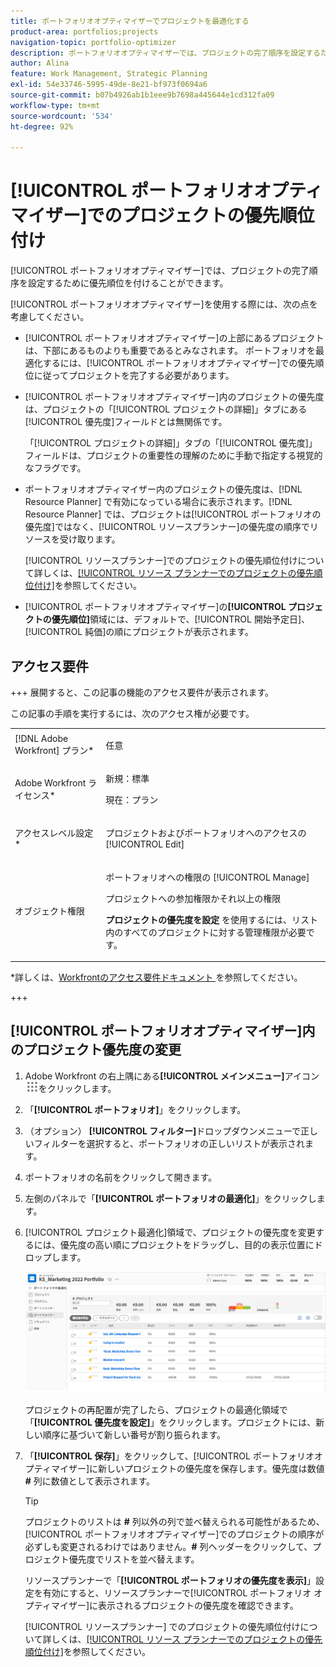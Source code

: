```yaml
---
title: ポートフォリオオプティマイザーでプロジェクトを最適化する
product-area: portfolios;projects
navigation-topic: portfolio-optimizer
description: ポートフォリオオプティマイザーでは、プロジェクトの完了順序を設定するために優先順位を付けることができます。
author: Alina
feature: Work Management, Strategic Planning
exl-id: 54e33746-5995-49de-8e21-bf973f0694a6
source-git-commit: b07b4926ab1b1eee9b7698a445644e1cd312fa09
workflow-type: tm+mt
source-wordcount: '534'
ht-degree: 92%

---
```


# [!UICONTROL ポートフォリオオプティマイザー]でのプロジェクトの優先順位付け

[!UICONTROL ポートフォリオオプティマイザー]では、プロジェクトの完了順序を設定するために優先順位を付けることができます。

[!UICONTROL ポートフォリオオプティマイザー]を使用する際には、次の点を考慮してください。

* [!UICONTROL ポートフォリオオプティマイザー]の上部にあるプロジェクトは、下部にあるものよりも重要であるとみなされます。 ポートフォリオを最適化するには、[!UICONTROL ポートフォリオオプティマイザー]での優先順位に従ってプロジェクトを完了する必要があります。
* [!UICONTROL ポートフォリオオプティマイザー]内のプロジェクトの優先度は、プロジェクトの「[!UICONTROL プロジェクトの詳細]」タブにある[!UICONTROL 優先度]フィールドとは無関係です。

  「[!UICONTROL プロジェクトの詳細]」タブの「[!UICONTROL 優先度]」フィールドは、プロジェクトの重要性の理解のために手動で指定する視覚的なフラグです。

* ポートフォリオオプティマイザー内のプロジェクトの優先度は、[!DNL Resource Planner] で有効になっている場合に表示されます。[!DNL Resource Planner] では、プロジェクトは[!UICONTROL ポートフォリオの優先度]ではなく、[!UICONTROL リソースプランナー]の優先度の順序でリソースを受け取ります。

  [!UICONTROL リソースプランナー]でのプロジェクトの優先順位付けについて詳しくは、[[!UICONTROL リソース プランナーでのプロジェクトの優先順位付け]](../../../resource-mgmt/resource-planning/prioritize-projects-resource-planner.md)を参照してください。

* [!UICONTROL ポートフォリオオプティマイザー]の&#x200B;**[!UICONTROL プロジェクトの優先順位]**&#x200B;領域には、デフォルトで、[!UICONTROL 開始予定日]、[!UICONTROL 純価]の順にプロジェクトが表示されます。

## アクセス要件

+++ 展開すると、この記事の機能のアクセス要件が表示されます。

この記事の手順を実行するには、次のアクセス権が必要です。

<table style="table-layout:auto"> 
 <col> 
 <col> 
 <tbody> 
  <tr> 
   <td role="rowheader">[!DNL Adobe Workfront] プラン*</td> 
   <td> <p>任意 </p> </td> 
  </tr> 
  <tr> 
   <td role="rowheader">Adobe Workfront ライセンス*</td> 
   <td> <p>新規：標準</p>
   <p>現在：プラン</p> </td> 
  </tr> 
  <tr> 
   <td role="rowheader">アクセスレベル設定*</td> 
   <td> <p>プロジェクトおよびポートフォリオへのアクセスの [!UICONTROL Edit]</p></td> 
  </tr> 
  <tr> 
   <td role="rowheader">オブジェクト権限</td> 
   <td> <p>ポートフォリオへの権限の [!UICONTROL Manage]</p> <p>プロジェクトへの参加権限かそれ以上の権限</p> 
   <p><b> プロジェクトの優先度を設定 </b> を使用するには、リスト内のすべてのプロジェクトに対する管理権限が必要です。</p>
    </td> 
  </tr> 
 </tbody> 
</table>

*詳しくは、[Workfrontのアクセス要件ドキュメント ](/help/quicksilver/administration-and-setup/add-users/access-levels-and-object-permissions/access-level-requirements-in-documentation.md) を参照してください。

+++

## [!UICONTROL ポートフォリオオプティマイザー]内のプロジェクト優先度の変更

1. Adobe Workfront の右上隅にある&#x200B;**[!UICONTROL メインメニュー]**&#x200B;アイコン ![](assets/main-menu-icon.png)をクリックします。

1. 「**[!UICONTROL ポートフォリオ]**」をクリックします。
1. （オプション） **[!UICONTROL フィルター]**&#x200B;ドロップダウンメニューで正しいフィルターを選択すると、ポートフォリオの正しいリストが表示されます。
1. ポートフォリオの名前をクリックして開きます。
1. 左側のパネルで「**[!UICONTROL ポートフォリオの最適化]**」をクリックします。
1. [!UICONTROL プロジェクト最適化]領域で、プロジェクトの優先度を変更するには、優先度の高い順にプロジェクトをドラッグし、目的の表示位置にドロップします。

   ![](assets/portfolio-optimizer-with-projects-nwe-350x89.png)

   プロジェクトの再配置が完了したら、プロジェクトの最適化領域で「**[!UICONTROL 優先度を設定]**」をクリックします。プロジェクトには、新しい順序に基づいて新しい番号が割り振られます。

1. 「**[!UICONTROL 保存]**」をクリックして、[!UICONTROL ポートフォリオオプティマイザー]に新しいプロジェクトの優先度を保存します。優先度は数値 **#** 列に数値として表示されます。

   >[!TIP]
   >
   >プロジェクトのリストは **#** 列以外の列で並べ替えられる可能性があるため、[!UICONTROL ポートフォリオオプティマイザー]でのプロジェクトの順序が必ずしも変更されるわけではありません。**#** 列ヘッダーをクリックして、プロジェクト優先度でリストを並べ替えます。

   リソースプランナーで「**[!UICONTROL ポートフォリオの優先度を表示]**」設定を有効にすると、リソースプランナーで[!UICONTROL ポートフォリオ オプティマイザー]に表示されるプロジェクトの優先度を確認できます。

   [!UICONTROL リソースプランナー] でのプロジェクトの優先順位付けについて詳しくは、[[!UICONTROL リソース プランナーでのプロジェクトの優先順位付け]](../../../resource-mgmt/resource-planning/prioritize-projects-resource-planner.md)を参照してください。
